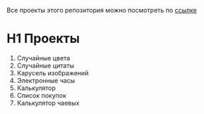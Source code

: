 Все проекты этого репозитория можно посмотреть по [ссылке](https://davidfox15.github.io/JSProjects/index.html)
# H1 Проекты
1. Случайные цвета
2. Случайные цитаты
3. Карусель изображений
4. Электронные часы
5. Калькулятор
6. Список покупок
7. Калькулятор чаевых